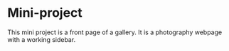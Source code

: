 # Mini-project
This mini project is a front page of a gallery.
It is a photography webpage with a working sidebar.
